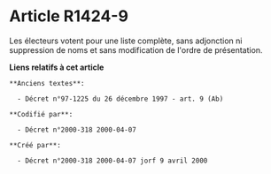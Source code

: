 # Article R1424-9

Les électeurs votent pour une liste complète, sans adjonction ni suppression de noms et sans modification de l'ordre de
présentation.

**Liens relatifs à cet article**

	**Anciens textes**:

	  - Décret n°97-1225 du 26 décembre 1997 - art. 9 (Ab)

	**Codifié par**:

	  - Décret n°2000-318 2000-04-07

	**Créé par**:

	  - Décret n°2000-318 2000-04-07 jorf 9 avril 2000

